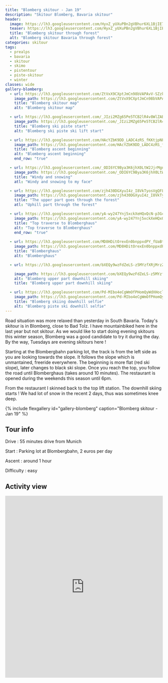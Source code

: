 ```yaml
---
title: "Blomberg skitour - Jan 19"
description: "Skitour Blomberg, Bavaria skitour"
header:
  image: https://lh3.googleusercontent.com/HyxZ_yUXuPBn2gVBhur6XL1BjIE7AGvjPoptZbYEwiKtMzU-zJXgFn_ixIjhnUsF7t193hgmntX5VA5vY3nMg4JSxdWXBJ4RuDJ4umk539GoDaNk03GwkG-y_oskRYoC1KxL-WKpih37w6sgipxh2tItiqX2jvl7At-vfk4BZMAw5c3IZgKEFfDOqi5RoalXvuCC5CzqmHL7IS-4t5bvhoYcJp0EFqUJZdeWSUuy2J7puK4enetexVdsHG_iYsANqrzSpW6nLqFH3uOVPBTpOTSy9_VMue8v0p2q48q1iGtFyiBi6FcyDTqPAR5iMHex8uHNxwRszVD5_bMMNIbz2lCiwzFx42MCGez5-wXZ-NDCMsHd1hnhWRhxEx6AmwkpfIA0ZlcQD1dAcORL134WYXqvpIa0BE_I-MqohCQHKx4nSSv45YfA7eeJeI8wVTTwHbryoh3VQbX82dfODzXP-3nLxgo2nYG6y5SJqhinKiBPXBcR7D1YJAa2N5WqtvBZAHunWCBBwUMdkhqth9ckp0HXhLtfCPl4pXPMuFHCbWIlydC8czB-2KyeSCsAv3aebgnP-e52gHL947UpS0qznUGZItspDu-bBWJ9LoUm9Xkdc_7_4YfUwyNOj2-jsviTyk02WxPJXl5jLE-hsu5PkIfpv2BGZhBR2OiPc9OBrrHhr6WafxAcBjxsKgNSU9r628NL1Z6N6KlQ01dF-8Q=w2720-h1542-no
  teaser: https://lh3.googleusercontent.com/HyxZ_yUXuPBn2gVBhur6XL1BjIE7AGvjPoptZbYEwiKtMzU-zJXgFn_ixIjhnUsF7t193hgmntX5VA5vY3nMg4JSxdWXBJ4RuDJ4umk539GoDaNk03GwkG-y_oskRYoC1KxL-WKpih37w6sgipxh2tItiqX2jvl7At-vfk4BZMAw5c3IZgKEFfDOqi5RoalXvuCC5CzqmHL7IS-4t5bvhoYcJp0EFqUJZdeWSUuy2J7puK4enetexVdsHG_iYsANqrzSpW6nLqFH3uOVPBTpOTSy9_VMue8v0p2q48q1iGtFyiBi6FcyDTqPAR5iMHex8uHNxwRszVD5_bMMNIbz2lCiwzFx42MCGez5-wXZ-NDCMsHd1hnhWRhxEx6AmwkpfIA0ZlcQD1dAcORL134WYXqvpIa0BE_I-MqohCQHKx4nSSv45YfA7eeJeI8wVTTwHbryoh3VQbX82dfODzXP-3nLxgo2nYG6y5SJqhinKiBPXBcR7D1YJAa2N5WqtvBZAHunWCBBwUMdkhqth9ckp0HXhLtfCPl4pXPMuFHCbWIlydC8czB-2KyeSCsAv3aebgnP-e52gHL947UpS0qznUGZItspDu-bBWJ9LoUm9Xkdc_7_4YfUwyNOj2-jsviTyk02WxPJXl5jLE-hsu5PkIfpv2BGZhBR2OiPc9OBrrHhr6WafxAcBjxsKgNSU9r628NL1Z6N6KlQ01dF-8Q=w2720-h1542-no
  title: "Blomberg skitour through forest"
  alt: "Blomberg skitour Bavaria through forest"
categories: skitour
tags:
  - prealps
  - bavaria
  - skitour
  - skimo
  - pistentour
  - piste-skitour
  - winter
classes: wide
gallery-blomberg:
  - url: https://lh3.googleusercontent.com/ZtVxX9CXptJmCn98bVAPAvV-SZzkI3LZqQ0vi2sxf0Pn5kVhc-XTGn1DrIrruiTyWJ9psgkLs2I6ugHR9sHmF8hi_5dVnBbpZlP_D2Ezvj-QHpHZ_8BnEsMZSIkTzxcaQRhLRsAE9nUW5vs1JeGutCTTTa5KAsxUIi99mkUrWvHTHcTI2qBJFcxuHnWAzvM3grUg1OG1h9kdFu_DVt_L0Vs-qHevkAUwApu6CAgVt30FCmXbX8RytSv5G7lcWLmlCTRRhcIb4GlLAEBjpa25rp0f-cEIBkpoNzZG-xZ9kPzR5P7kwWs0lZ6HG9a61OURjjc3suXMv-eAh-Kyit3GWVj31q9MZKx3BGp43gNBato9WfUz9rrpnSy982q8-Ma0N6AmJdG9NDefIOmsIYODaMlPiafRQIyAkI8m6PZne4A1gHlEGt1q6QRwVP1BYra8PcAB6NYIYGV_fzFwHHt8rYJaX9Sl_mGe4OFgM3saI6WX9iWEBiZOfIkWBkNYUVcjHur6doMSSy1AZfZl0fnP1WVWuRUKwc0D2hT7uM2c5b6HBc-B6rLxUCFy8NAjpIKQFyi2HvRDJa6bPqFgFAPpnZre8TYybt57WrHsyVjZOH3k0QG6a4_mGUbUIo8bTpz1-ZMVHYLkUn5MkJXiTdD0mMljkg=w1158-h1542-no
    image_path: https://lh3.googleusercontent.com/ZtVxX9CXptJmCn98bVAPAvV-SZzkI3LZqQ0vi2sxf0Pn5kVhc-XTGn1DrIrruiTyWJ9psgkLs2I6ugHR9sHmF8hi_5dVnBbpZlP_D2Ezvj-QHpHZ_8BnEsMZSIkTzxcaQRhLRsAE9nUW5vs1JeGutCTTTa5KAsxUIi99mkUrWvHTHcTI2qBJFcxuHnWAzvM3grUg1OG1h9kdFu_DVt_L0Vs-qHevkAUwApu6CAgVt30FCmXbX8RytSv5G7lcWLmlCTRRhcIb4GlLAEBjpa25rp0f-cEIBkpoNzZG-xZ9kPzR5P7kwWs0lZ6HG9a61OURjjc3suXMv-eAh-Kyit3GWVj31q9MZKx3BGp43gNBato9WfUz9rrpnSy982q8-Ma0N6AmJdG9NDefIOmsIYODaMlPiafRQIyAkI8m6PZne4A1gHlEGt1q6QRwVP1BYra8PcAB6NYIYGV_fzFwHHt8rYJaX9Sl_mGe4OFgM3saI6WX9iWEBiZOfIkWBkNYUVcjHur6doMSSy1AZfZl0fnP1WVWuRUKwc0D2hT7uM2c5b6HBc-B6rLxUCFy8NAjpIKQFyi2HvRDJa6bPqFgFAPpnZre8TYybt57WrHsyVjZOH3k0QG6a4_mGUbUIo8bTpz1-ZMVHYLkUn5MkJXiTdD0mMljkg=w1158-h1542-no
    title: "Blomberg skitour map"
    alt: "Blomberg skitour map"

  - url: https://lh3.googleusercontent.com/_JIzi2MZg65Pe5TCB2lR4v8WlZAB9sFw17JodDS7ybtZZk96Gnot-m3j9hqIzSBvFPClRacKZJcUcSrhN1qCcQzyPBvVbgASURRhUtHpIDrAkIGPrIJ57mhOMJlGALdIHwk7UqLGh2lCa5TSCjw2aBTjtexFPICDhLxIJ2pIN5DNvRYWdH0TpWxkIzfRmnxlWkJ2MenjAhmrTNXsXK_0hNPrd5T5Kyl5NTn0fbEkNPHHLfBfFGJ-Thxa31o9FvcNLGhZ3pWN3NeyhU7n4o3sFHfophxZvW7x-kp-lUX3uOEBHYVoVISxB81_84TRW5MTmRFpagosYs8DY3u__KBFo1fkRke5xHwW7UNJIQViXQeXOo0Sdwj6edJQYg7cCECqLUmShnDXBot4OvyzusVFY2SANn3RBkxMCV8xpQdmboDBiLFHD8mOKvi-oCoDZVDZ4YDcabKEdM-AxCBYEN9VPZ8N7zGcSHPG1qHd57bDpogLyufuArPT5g52GZjepyG5NrI7Brh6q_I2CbNKg7nyKfQ1cv6-RpxTd6ct_9G45LIFubPJlwQKjLyNBYPSzHWAXWTW84QU2K-QoSX2oSZNpNHQodmo3SKIrpCi5Rl8yW6AusA4wAzX5mYsP4b-WL9GyQzcjdxb-KdBjH_b3iT2zH_dmA=w1158-h1542-no
    image_path: https://lh3.googleusercontent.com/_JIzi2MZg65Pe5TCB2lR4v8WlZAB9sFw17JodDS7ybtZZk96Gnot-m3j9hqIzSBvFPClRacKZJcUcSrhN1qCcQzyPBvVbgASURRhUtHpIDrAkIGPrIJ57mhOMJlGALdIHwk7UqLGh2lCa5TSCjw2aBTjtexFPICDhLxIJ2pIN5DNvRYWdH0TpWxkIzfRmnxlWkJ2MenjAhmrTNXsXK_0hNPrd5T5Kyl5NTn0fbEkNPHHLfBfFGJ-Thxa31o9FvcNLGhZ3pWN3NeyhU7n4o3sFHfophxZvW7x-kp-lUX3uOEBHYVoVISxB81_84TRW5MTmRFpagosYs8DY3u__KBFo1fkRke5xHwW7UNJIQViXQeXOo0Sdwj6edJQYg7cCECqLUmShnDXBot4OvyzusVFY2SANn3RBkxMCV8xpQdmboDBiLFHD8mOKvi-oCoDZVDZ4YDcabKEdM-AxCBYEN9VPZ8N7zGcSHPG1qHd57bDpogLyufuArPT5g52GZjepyG5NrI7Brh6q_I2CbNKg7nyKfQ1cv6-RpxTd6ct_9G45LIFubPJlwQKjLyNBYPSzHWAXWTW84QU2K-QoSX2oSZNpNHQodmo3SKIrpCi5Rl8yW6AusA4wAzX5mYsP4b-WL9GyQzcjdxb-KdBjH_b3iT2zH_dmA=w1158-h1542-no
    title: "Blomberg ski piste start"
    alt: "Blomberg ski piste ski lift start"

  - url: https://lh3.googleusercontent.com/HAcYZbK9DD_LADC4zRS_fKKtjpNFvJDtSUyfyQ7IfepIUY6QyfxowYNaavEVXaNjndMAAGXveS2iGGTLZr-HIQ0xlRmO-j8GhWIKNVBComjGIj2KaIMZC-Sdh30rgdTDgFvaKY5jpgvDYxm5E8T9-WKPGZ3GDVMBsOUESnMS20togVuA5rOL5l6Bg9ByLvizt7N7YL5IJqFDDHBmxt_rxXBY1rhjjDVzeaYGv1FmtdhaT1mZsdXxch7bSMHkFq_Tu_DgTD-tP_pjde5Q2UquR6Zf-C8B6BQjKSYTvkDgsMahei5waFwKZ2nnfcC6YfjndBd1iGkGJG6rBmYb2STGhV2AJMfURO4pyuw3AqOQIErVEcrNd6Z8QkQwTyGtR57cbri0FBBdBQpGl9CfO1Y2aOT_RZZ3Fk3_J5lCmrQTbK3t7BVMBc74mmxFE6BRNnc2neFjQFESx3IqmuARdBoPl4rvtEDrVpM6t98GdP_LgnuC-nvI1iXKDlzmYaXmEcVSU-zXXJYkDVjoM1B9Ko_Wx-q8AJmtUkVHD7e2SiVLdKoXT44ixG7t-aVsNKrIOkOB8u-3Oys1LknaGIkDw9daekF00PETQAZ-gfIoFmmJSxOSams0nCNEF_3cq8fUAMkLSCSO6jtSgio82o8xEYuCBDy0Fw=w1158-h1542-no
    image_path: https://lh3.googleusercontent.com/HAcYZbK9DD_LADC4zRS_fKKtjpNFvJDtSUyfyQ7IfepIUY6QyfxowYNaavEVXaNjndMAAGXveS2iGGTLZr-HIQ0xlRmO-j8GhWIKNVBComjGIj2KaIMZC-Sdh30rgdTDgFvaKY5jpgvDYxm5E8T9-WKPGZ3GDVMBsOUESnMS20togVuA5rOL5l6Bg9ByLvizt7N7YL5IJqFDDHBmxt_rxXBY1rhjjDVzeaYGv1FmtdhaT1mZsdXxch7bSMHkFq_Tu_DgTD-tP_pjde5Q2UquR6Zf-C8B6BQjKSYTvkDgsMahei5waFwKZ2nnfcC6YfjndBd1iGkGJG6rBmYb2STGhV2AJMfURO4pyuw3AqOQIErVEcrNd6Z8QkQwTyGtR57cbri0FBBdBQpGl9CfO1Y2aOT_RZZ3Fk3_J5lCmrQTbK3t7BVMBc74mmxFE6BRNnc2neFjQFESx3IqmuARdBoPl4rvtEDrVpM6t98GdP_LgnuC-nvI1iXKDlzmYaXmEcVSU-zXXJYkDVjoM1B9Ko_Wx-q8AJmtUkVHD7e2SiVLdKoXT44ixG7t-aVsNKrIOkOB8u-3Oys1LknaGIkDw9daekF00PETQAZ-gfIoFmmJSxOSams0nCNEF_3cq8fUAMkLSCSO6jtSgio82o8xEYuCBDy0Fw=w1158-h1542-no
    title: "Blomberg ascent beginning"
    alt: "Blomberg ascent beginning"
    end_row: "true"

  - url: https://lh3.googleusercontent.com/_ODI6YC9Bya3K6jhX0LtW2JjrMgnkX4D4X2zxxzp2DbAkynmIza_-htAwnBmttTw0LeawszXg5kfGWbnojuSGkvPyh_pLcRYKPTVp5Uqspot-t9ilJ5XOlY_3Gomb6JQ2sYfqbwYV95kMY--vKMP1TdcYWBSH-pqBiFZxrtBsRB-Cd5krRuQ6JCy7OTyBAVebXP3Fm7QR0HajbHEmQPcIdM0BUysNzqyjrQZ6xPeq0yv_sUxDW-mqTGc3_rhOY-IRHTkW29a7ZTYFUjb5uC6PsiDcZ0LTbwi6xNmJyU_WxreZx1rIcVMsbVB9kUkXhf6qKtBSY1am1tmMabCKWh142LNtz4VQS4DYpPAMQJkhpZ8n8tROKX2ZYQj649RLPBYkGq9suGKQnUhYHjVBr-SOADkVo2oaI-DPuT0D4NYjP0bl9H8P9yZG5D-l0OM5UBL0OePCvHnEQRyhYbuEvMa-u1xMSt1NrZOj8NiIMBFTkGCnvj4KIRzKiVjuaTklJuCdE04mA6DCByoxJEFwnzjqb07oN2a6NNqOq1k5y0FOjN99zGnYhhhr0pnrqKpulG4GkaJattWdtt7v9WSGiUv-tIjn3Jny3nAgt_I3B0v3MMn_GsFXOYbHic7oPib8KSXrYkUzIPFnGLkJXY8XPqqTaMr_TozsjNJhDNmJWqWMOG2mcDJnxt5BwfvRgCEva2JZj5vEYC9IyccOmcOcY0=w1158-h1542-no
    image_path: https://lh3.googleusercontent.com/_ODI6YC9Bya3K6jhX0LtW2JjrMgnkX4D4X2zxxzp2DbAkynmIza_-htAwnBmttTw0LeawszXg5kfGWbnojuSGkvPyh_pLcRYKPTVp5Uqspot-t9ilJ5XOlY_3Gomb6JQ2sYfqbwYV95kMY--vKMP1TdcYWBSH-pqBiFZxrtBsRB-Cd5krRuQ6JCy7OTyBAVebXP3Fm7QR0HajbHEmQPcIdM0BUysNzqyjrQZ6xPeq0yv_sUxDW-mqTGc3_rhOY-IRHTkW29a7ZTYFUjb5uC6PsiDcZ0LTbwi6xNmJyU_WxreZx1rIcVMsbVB9kUkXhf6qKtBSY1am1tmMabCKWh142LNtz4VQS4DYpPAMQJkhpZ8n8tROKX2ZYQj649RLPBYkGq9suGKQnUhYHjVBr-SOADkVo2oaI-DPuT0D4NYjP0bl9H8P9yZG5D-l0OM5UBL0OePCvHnEQRyhYbuEvMa-u1xMSt1NrZOj8NiIMBFTkGCnvj4KIRzKiVjuaTklJuCdE04mA6DCByoxJEFwnzjqb07oN2a6NNqOq1k5y0FOjN99zGnYhhhr0pnrqKpulG4GkaJattWdtt7v9WSGiUv-tIjn3Jny3nAgt_I3B0v3MMn_GsFXOYbHic7oPib8KSXrYkUzIPFnGLkJXY8XPqqTaMr_TozsjNJhDNmJWqWMOG2mcDJnxt5BwfvRgCEva2JZj5vEYC9IyccOmcOcY0=w1158-h1542-no
    title: "Windy and snowing"
    atl: "Windy and snowing to my face"

  - url: https://lh3.googleusercontent.com/zjh430DGXyuI4z_I8VkTyosVgQFLLaRPQR8dTzjAs-PVRvTM-oq9P-4gQyEZegj9erTEWc0XSesp1kWK9V52D2VysTXvWZvh2SBZ4NaWtkbEHDLiJ3SXBqLwtzb1VCga5josXY9Ktbd5c4AgTd6ZlDFVP-G7N4rlfq9Jug3D4DHCLrNu6bmTurI4f1GNXw8lU3n4EwILNuevcTqAPiqhRRtk8SPcDA3q3B9EKzrrZlFQ-iC3FiDx9stiVCq_5LAjoZsu5L2VVW8JzIshiZUlJgAi1JgdNpa1umlvFERv1TeYCFrq5GJ1uqLUMkXgB2LiXpOfkq5iYn88Wf-D5BVZ-KZSUOkyRQnuF38b7yAGnXOxPsKa_7iubtUuQZPRdkwpsDuCOJ_hHKUNUBVed5-Sx-tp2f4d1Ihpwm9mgfxRNJzXdWsAfath5PhmGy5qluctkPuLg5WhrMyeYKQHI0BRvp4gN0Khi5jCrkhF7nkU1u0n7RiNDWOITiSXwxIQ9pNm85oc0L92R6aVYsSsTOEv6OmaWmxkbEcbmlhIXYhWastyV41DvuoM6ukxj0kcTx489Jan_ZIaIQmxXl7CUqG0IvPVIfeMdY-VghhFdxdXbKpv-mJWZr1z2f-IYiuGn_-6yj6ypTmlb_aeYUpRYDd4cmCn47fBdm9wp_TVvwVSJU5JXGV17AAN3nxTWC0_EqhgZlbPVQqQGaVVlf4zRTA=w1158-h1542-no
    image_path: https://lh3.googleusercontent.com/zjh430DGXyuI4z_I8VkTyosVgQFLLaRPQR8dTzjAs-PVRvTM-oq9P-4gQyEZegj9erTEWc0XSesp1kWK9V52D2VysTXvWZvh2SBZ4NaWtkbEHDLiJ3SXBqLwtzb1VCga5josXY9Ktbd5c4AgTd6ZlDFVP-G7N4rlfq9Jug3D4DHCLrNu6bmTurI4f1GNXw8lU3n4EwILNuevcTqAPiqhRRtk8SPcDA3q3B9EKzrrZlFQ-iC3FiDx9stiVCq_5LAjoZsu5L2VVW8JzIshiZUlJgAi1JgdNpa1umlvFERv1TeYCFrq5GJ1uqLUMkXgB2LiXpOfkq5iYn88Wf-D5BVZ-KZSUOkyRQnuF38b7yAGnXOxPsKa_7iubtUuQZPRdkwpsDuCOJ_hHKUNUBVed5-Sx-tp2f4d1Ihpwm9mgfxRNJzXdWsAfath5PhmGy5qluctkPuLg5WhrMyeYKQHI0BRvp4gN0Khi5jCrkhF7nkU1u0n7RiNDWOITiSXwxIQ9pNm85oc0L92R6aVYsSsTOEv6OmaWmxkbEcbmlhIXYhWastyV41DvuoM6ukxj0kcTx489Jan_ZIaIQmxXl7CUqG0IvPVIfeMdY-VghhFdxdXbKpv-mJWZr1z2f-IYiuGn_-6yj6ypTmlb_aeYUpRYDd4cmCn47fBdm9wp_TVvwVSJU5JXGV17AAN3nxTWC0_EqhgZlbPVQqQGaVVlf4zRTA=w1158-h1542-no
    title: "The upper part goes through the forest"
    atl: "Uphill part through the forest"

  - url: https://lh3.googleusercontent.com/yA-wy247Ynj5xckXeHQxQcN-p3GcH_Q-yoV9pSEVxGKsO0ShpMDiXaELfsfVkDHgb4-4JnbIqiotbre1CsugJaZSNItch9k-yQVzJtrXgC1B2uqvO-yvsy3DM4anLRFLU18wLcVhP7I05-OPY_RxVudYMRnqERI6BF2-4XyKVv-GKBbgPpzrw9I0qJ-zRtx3iBjPREk0EM7poUJo9xuFNl1MC0OMD7u5jMfkHVDAPabI9mpHsp_18tHliZF7rjCy6lTGbWkrxndH-e9vhGtMOHWKsfjbRWOe7tJrQqfUM4V3jV25CUDgbuu9dwaMoRNPzEBixCbF5rBdJiOenp4f2jHPGULrVxgQMQtR5-RPyr0qByddK6QvjAp3LKZcQJtZRq751wkUjfJ2XSWtpBAhb4Hdj53djMnmYyDH206PfO0SMeZnalHXIklmQQH3ttSjEKxiYS7njK8fqe4La6DIvRiHOtH-Ou5RmuZp3wDpwPV9bNujCSClrkWgmDPu8EFrXVWI5WLV2XaxwxlcpfUH_D_UDGcx7KbWMluzsuhGGGN01ffBtKDnCVVyPRDz2AGl48j48ECcV8FYBryxVAO0QYv5loDKlcMqEBn3Jb_DgJJMYHF5ys_qM0v5UbtU8sG-qXZAV-_bbPf4DlkanOp81z6Y0kMe0rFTZJa2BFnPhDiNesOfq_Wu8bWdJF5obGLMEpC-6Pz3lL9z7qfoFmY=w1158-h1542-no
    image_path: https://lh3.googleusercontent.com/yA-wy247Ynj5xckXeHQxQcN-p3GcH_Q-yoV9pSEVxGKsO0ShpMDiXaELfsfVkDHgb4-4JnbIqiotbre1CsugJaZSNItch9k-yQVzJtrXgC1B2uqvO-yvsy3DM4anLRFLU18wLcVhP7I05-OPY_RxVudYMRnqERI6BF2-4XyKVv-GKBbgPpzrw9I0qJ-zRtx3iBjPREk0EM7poUJo9xuFNl1MC0OMD7u5jMfkHVDAPabI9mpHsp_18tHliZF7rjCy6lTGbWkrxndH-e9vhGtMOHWKsfjbRWOe7tJrQqfUM4V3jV25CUDgbuu9dwaMoRNPzEBixCbF5rBdJiOenp4f2jHPGULrVxgQMQtR5-RPyr0qByddK6QvjAp3LKZcQJtZRq751wkUjfJ2XSWtpBAhb4Hdj53djMnmYyDH206PfO0SMeZnalHXIklmQQH3ttSjEKxiYS7njK8fqe4La6DIvRiHOtH-Ou5RmuZp3wDpwPV9bNujCSClrkWgmDPu8EFrXVWI5WLV2XaxwxlcpfUH_D_UDGcx7KbWMluzsuhGGGN01ffBtKDnCVVyPRDz2AGl48j48ECcV8FYBryxVAO0QYv5loDKlcMqEBn3Jb_DgJJMYHF5ys_qM0v5UbtU8sG-qXZAV-_bbPf4DlkanOp81z6Y0kMe0rFTZJa2BFnPhDiNesOfq_Wu8bWdJF5obGLMEpC-6Pz3lL9z7qfoFmY=w1158-h1542-no
    title: "Top traverse to Blomberghaus"
    alt: "Top traverse to Blomberghaus"
    end_row: "true"
  
  - url: https://lh3.googleusercontent.com/MD8HDitOrexEn0bnppxdPY_fUaBtp-KuFJsZevhk8k8HI0-2AbOtWJN8k7DfZBcZbavU2D7HwWitLngKNpfNSFytmL6jwqehFvIXa2f9-x19RDjPGqkMPGVvxdBSgcr91-ucg074oIruvGLepIv9BrfF-tMoHeg7CtSbevcfN3l9xolZ3fJ5XNGdyuPjqolk3mhxKNe7WjAKrQQU-Mu6HIzGrbvyvTjqpFyJj-u-BukYbXCIYU8E6GAYgiySsJtomu6ByjUePbC4tr7F1Yxik4uhABI72RFKlPUojrPn44_GWFfmikizSkzG3vkClI6zgVQk8DABPltG_XSYwWUnh_SxnrYAXsWvIPYYBI_BqsWx74s4z4-YbUPD6PNV23HYUF8Mr9DjdA1ddDz8stWoUMNQuKHOcJE1ZzRj_qC4hQVCpXATL7NxA-kMu1dzbNOBsbcrTebmEX4_lXhPxY2SqY2tj4fgnjJsgTDAkIPjEwIZ7JqMgyeMh01oTBzHwV6AftKU9S5cIDb-fgZ8Mayg7jTDDJnHooUuzjEAivOfymmX22IqsIOW0IHjywxzmiXG_g9suRbsNcY5gHoLbK3aNvRkVdGVkfME0pdCFz_lxOUfs3r6WmHT8Fh4N6bBCD8Y64p0yPtmkwv6X19jRNGvY9rc7pspNIgdu8bT60ZUgyiWbU_Q5PVajp3KHSh85X4BT33IBqo_wu7n0DEeJ9A=w2056-h1542-no
    image_path: https://lh3.googleusercontent.com/MD8HDitOrexEn0bnppxdPY_fUaBtp-KuFJsZevhk8k8HI0-2AbOtWJN8k7DfZBcZbavU2D7HwWitLngKNpfNSFytmL6jwqehFvIXa2f9-x19RDjPGqkMPGVvxdBSgcr91-ucg074oIruvGLepIv9BrfF-tMoHeg7CtSbevcfN3l9xolZ3fJ5XNGdyuPjqolk3mhxKNe7WjAKrQQU-Mu6HIzGrbvyvTjqpFyJj-u-BukYbXCIYU8E6GAYgiySsJtomu6ByjUePbC4tr7F1Yxik4uhABI72RFKlPUojrPn44_GWFfmikizSkzG3vkClI6zgVQk8DABPltG_XSYwWUnh_SxnrYAXsWvIPYYBI_BqsWx74s4z4-YbUPD6PNV23HYUF8Mr9DjdA1ddDz8stWoUMNQuKHOcJE1ZzRj_qC4hQVCpXATL7NxA-kMu1dzbNOBsbcrTebmEX4_lXhPxY2SqY2tj4fgnjJsgTDAkIPjEwIZ7JqMgyeMh01oTBzHwV6AftKU9S5cIDb-fgZ8Mayg7jTDDJnHooUuzjEAivOfymmX22IqsIOW0IHjywxzmiXG_g9suRbsNcY5gHoLbK3aNvRkVdGVkfME0pdCFz_lxOUfs3r6WmHT8Fh4N6bBCD8Y64p0yPtmkwv6X19jRNGvY9rc7pspNIgdu8bT60ZUgyiWbU_Q5PVajp3KHSh85X4BT33IBqo_wu7n0DEeJ9A=w2056-h1542-no
    title: "Blomberghaus"
    alt: "Blomberghaus"

  - url: https://lh3.googleusercontent.com/bXEQy9wzFdZeLS-z5MYzfXRjMrzZQLFL2kTJjmGFU-1vjyiIUAkz0lXp4ITP4LMS7GGXmuP2lPuAtP3uFJHuCJKKHagLMOYw03SfAEoACc4Udepb3L1_v2lpEvwNU-hF6mV0H6XqhiwPBJd5Uy8u95S4dRERQfQQjEgcSCQqK1n6pAwuVPOhINiAFoAu2232Y2uS_XVThYiACpVqN76XhlgcV0yetwPqsWkt6pBORQYcWoAJamO970iELURP91gBAjOKWr9lMMoD8W4lLddRGddM900wRngBD96W0jj9AsaW0vVPv3mrx8M3lzdIUXxTpQm4O2MYo6azEQ6gJkY8sKW7FiHy4mddd2tmFiv7Jy-WgM5WO3-06P7GRvHL504hGxwbin6CidTW-ykWZAyJ2WpNAiKUgUHDCx4rIcfNVjgKZ-mbU-oOqLZLbPomxlv0Ms8aS3Tu-kAGdJ3tLcrBwrD_vfgQWR1aP77qo64bvh29ZwIWw95e2flyfaQ7MFplJRu-8fshHa-9fHdkNMG0opD5iR6pXF1FjNMr0YcympLYPasgseu66to7h3RKr6oIZRJ4uyUJM2auQ-47gmAX2UsFpea7mJc3QWnJENX3RutJynXCYkWvILqkDWg088_qR-zsrM2F5jMRNDng1yz5DA2qZA=w1158-h1542-no

    image_path: https://lh3.googleusercontent.com/bXEQy9wzFdZeLS-z5MYzfXRjMrzZQLFL2kTJjmGFU-1vjyiIUAkz0lXp4ITP4LMS7GGXmuP2lPuAtP3uFJHuCJKKHagLMOYw03SfAEoACc4Udepb3L1_v2lpEvwNU-hF6mV0H6XqhiwPBJd5Uy8u95S4dRERQfQQjEgcSCQqK1n6pAwuVPOhINiAFoAu2232Y2uS_XVThYiACpVqN76XhlgcV0yetwPqsWkt6pBORQYcWoAJamO970iELURP91gBAjOKWr9lMMoD8W4lLddRGddM900wRngBD96W0jj9AsaW0vVPv3mrx8M3lzdIUXxTpQm4O2MYo6azEQ6gJkY8sKW7FiHy4mddd2tmFiv7Jy-WgM5WO3-06P7GRvHL504hGxwbin6CidTW-ykWZAyJ2WpNAiKUgUHDCx4rIcfNVjgKZ-mbU-oOqLZLbPomxlv0Ms8aS3Tu-kAGdJ3tLcrBwrD_vfgQWR1aP77qo64bvh29ZwIWw95e2flyfaQ7MFplJRu-8fshHa-9fHdkNMG0opD5iR6pXF1FjNMr0YcympLYPasgseu66to7h3RKr6oIZRJ4uyUJM2auQ-47gmAX2UsFpea7mJc3QWnJENX3RutJynXCYkWvILqkDWg088_qR-zsrM2F5jMRNDng1yz5DA2qZA=w1158-h1542-no
    alt: "Blomberg upper part downhill skiing"
    title: "Blomberg upper part downhill skiing"

  - url: https://lh3.googleusercontent.com/Pd-MIbo4eCgWmOfPHomQyWdXHoclloAxGzAxcdbswbzYhv-KE6SBeE6aJmFt7GY0SG_GiniFXU_j4-XyKdLJAZj23DqhIpBzuPwJ6ERstp5Qj8XWnBHvVA9NahCVYBXccLAJ0BTOfzV7-_nGePm0ADJZeNsO_X2QblX_590IeXpu7Uf1jBobD4Q5Jhi0R4hZGLr27ttTV62ZpwshiGxi8MXT8AZx4U2xadrUKeYRsUK93wS0r2s3t20a4PT2TSWaBger6oEf2s-VT3qw_JkyUo_01SiE3m4_v5TkSdEOpG8JcP9XR5sVoswQ7nUqFSnPqP0hQZzDeD5iRCARnCFXtzvXG6g2393Gzqeuhi-nhlLh9ijLLUVr2rggVdRrTD2Ta1YgXn1B-VAgmZS1mAhFLQXcJPGRg9lEYS8saMICrWQhBwidGBFKFqlTwoQDsyqpVG8I66hRkdKyxiRBuCAS4l5J_uOSmIRd42wt7vGrxH07WcJ1LZ-eonydWkMV5JjR9TWlVOKsUWcqm_W2NEqekrhdwVyLSUgqBjP9KwMpx2IK0WnqbEIAwLKuf5Cauqfb3VhKW_idmIRb4quOdIMMZtASE8kn3j2-rlTrcQts7t2KLAO8hqIMboqAD0CRTHM8Mg8CRy--xtwbIMIvn0rZBnRPqw=w1158-h1542-no
    image_path: https://lh3.googleusercontent.com/Pd-MIbo4eCgWmOfPHomQyWdXHoclloAxGzAxcdbswbzYhv-KE6SBeE6aJmFt7GY0SG_GiniFXU_j4-XyKdLJAZj23DqhIpBzuPwJ6ERstp5Qj8XWnBHvVA9NahCVYBXccLAJ0BTOfzV7-_nGePm0ADJZeNsO_X2QblX_590IeXpu7Uf1jBobD4Q5Jhi0R4hZGLr27ttTV62ZpwshiGxi8MXT8AZx4U2xadrUKeYRsUK93wS0r2s3t20a4PT2TSWaBger6oEf2s-VT3qw_JkyUo_01SiE3m4_v5TkSdEOpG8JcP9XR5sVoswQ7nUqFSnPqP0hQZzDeD5iRCARnCFXtzvXG6g2393Gzqeuhi-nhlLh9ijLLUVr2rggVdRrTD2Ta1YgXn1B-VAgmZS1mAhFLQXcJPGRg9lEYS8saMICrWQhBwidGBFKFqlTwoQDsyqpVG8I66hRkdKyxiRBuCAS4l5J_uOSmIRd42wt7vGrxH07WcJ1LZ-eonydWkMV5JjR9TWlVOKsUWcqm_W2NEqekrhdwVyLSUgqBjP9KwMpx2IK0WnqbEIAwLKuf5Cauqfb3VhKW_idmIRb4quOdIMMZtASE8kn3j2-rlTrcQts7t2KLAO8hqIMboqAD0CRTHM8Mg8CRy--xtwbIMIvn0rZBnRPqw=w1158-h1542-no
    title: "Blomberg skiing downhill selfie"
    alt: "Blomberg piste ski downhill selfie"
---
```


Road situation was more relaxed than yesterday in South Bavaria. Today's skitour is in Blomberg, close to Bad Tolz. I have mountainbiked here in the last year but not skitour. As we would like to start doing evening skitours this winter season, Blomberg was a good candidate to try it during the day. By the way, Tuesdays are evening skitours here !

Starting at the Blombergbahn parking lot, the track is from the left side as you are looking towards the slope. It follows the slope which is unmantained, freeride everywhere. The beginning is more flat (red ski slope), later changes to black ski slope. Once you reach the top, you follow the road until Blomberghaus (takes around 10 minutes). The restaurant is opened during the weekends this season until 6pm.

From the restaurant I skinned back to the top lift station. The downhill skiing starts ! We had lot of snow in the recent 2 days, thus was sometimes knee deep.

{% include flexgallery id="gallery-blomberg" caption="Blomberg skitour - Jan 19" %}

## Tour info

Drive
: 55 minutes drive from Munich

Start
: Parking lot at Blombergbahn, 2 euros per day

Ascent
: around 1 hour

Difficulty
: easy

## Activity view

<iframe src="https://www.komoot.com/tour/54297947/embed?profile=1" width="100%" height="580" frameborder="0" scrolling="no"></iframe>
